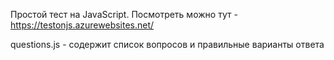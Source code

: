 Простой тест на JavaScript.
Посмотреть можно тут - https://testonjs.azurewebsites.net/

<p>questions.js - содержит список вопросов и правильные варианты ответа</p>

